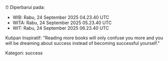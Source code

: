 ⏰ Diperbarui pada:
- WIB: Rabu, 24 September 2025 04.23.40 UTC
- WITA: Rabu, 24 September 2025 05.23.40 UTC
- WIT: Rabu, 24 September 2025 06.23.40 UTC

Kutipan Inspiratif:
"Reading more books will only confuse you more and you will be dreaming about success instead of becoming successful yourself."


Kategori: success

